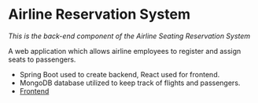 # Airline Reservation System

*This is the back-end component of the Airline Seating Reservation System*

A web application which allows airline employees to register and assign seats to passengers.

- Spring Boot used to create backend, React used for frontend.
- MongoDB database utilized to keep track of flights and passengers.
- [Frontend](https://github.com/shahrukh-saeed/flight-v1)
